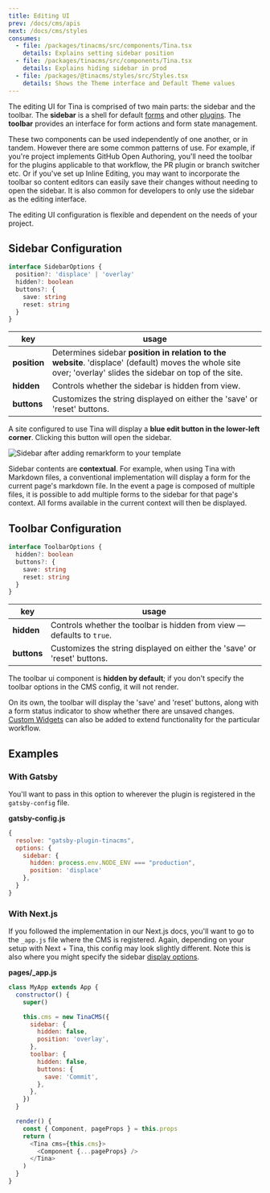 ```yaml
---
title: Editing UI
prev: /docs/cms/apis
next: /docs/cms/styles
consumes:
  - file: /packages/tinacms/src/components/Tina.tsx
    details: Explains setting sidebar position
  - file: /packages/tinacms/src/components/Tina.tsx
    details: Explains hiding sidebar in prod
  - file: /packages/@tinacms/styles/src/Styles.tsx
    details: Shows the Theme interface and Default Theme values
---
```


The editing UI for Tina is comprised of two main parts: the sidebar and the toolbar. The **sidebar** is a shell for default [forms](/docs/forms) and other [plugins](/docs/plugins). The **toolbar** provides an interface for form actions and form state management.

These two components can be used independently of one another, or in tandem. However there are some common patterns of use. For example, if you're project implements GitHub Open Authoring, you'll need the toolbar for the plugins applicable to that workflow, the PR plugin or branch switcher etc. Or if you've set up Inline Editing, you may want to incorporate the toolbar so content editors can easily save their changes without needing to open the sidebar. It is also common for developers to only use the sidebar as the editing interface.

The editing UI configuration is flexible and dependent on the needs of your project.

## Sidebar Configuration

```ts
interface SidebarOptions {
  position?: 'displace' | 'overlay'
  hidden?: boolean
  buttons?: {
    save: string
    reset: string
  }
}
```

| key          | usage                                                                                                                                                        |
| ------------ | ------------------------------------------------------------------------------------------------------------------------------------------------------------ |
| **position** | Determines sidebar **position in relation to the website**. 'displace' (default) moves the whole site over; 'overlay' slides the sidebar on top of the site. |
| **hidden**   | Controls whether the sidebar is hidden from view.                                                                                                            |
| **buttons**  | Customizes the string displayed on either the 'save' or 'reset' buttons.                                                                                     |

A site configured to use Tina will display a **blue edit button in the lower-left corner**. Clicking this button will open the sidebar.

![Sidebar after adding remarkform to your template](/img/tina-sidebar-remarkform-gatsby-london.gif)

Sidebar contents are **contextual**. For example, when using Tina with Markdown files, a conventional implementation will display a form for the current page's markdown file. In the event a page is composed of multiple files, it is possible to add multiple forms to the sidebar for that page's context. All forms available in the current context will then be displayed.

<!-- TODO: add toolbar photo here -->

## Toolbar Configuration

```ts
interface ToolbarOptions {
  hidden?: boolean
  buttons?: {
    save: string
    reset: string
  }
}
```

| key         | usage                                                                    |
| ----------- | ------------------------------------------------------------------------ |
| **hidden**  | Controls whether the toolbar is hidden from view — defaults to `true`.   |
| **buttons** | Customizes the string displayed on either the 'save' or 'reset' buttons. |

The toolbar ui component is **hidden by default**; if you don't specify the toolbar options in the CMS config, it will not render.

On its own, the toolbar will display the 'save' and 'reset' buttons, along with a form status indicator to show whether there are unsaved changes. [Custom Widgets](/guides/nextjs/github-open-authoring/toolbar-plugins) can also be added to extend functionality for the particular workflow.

## Examples

### With Gatsby

You'll want to pass in this option to wherever the plugin is registered in the `gatsby-config` file.

**gatsby-config.js**

```javascript
{
  resolve: "gatsby-plugin-tinacms",
  options: {
    sidebar: {
      hidden: process.env.NODE_ENV === "production",
      position: 'displace'
    },
  }
}
```

### With Next.js

If you followed the implementation in our Next.js docs, you'll want to go to the `_app.js` file where the CMS is registered. Again, depending on your setup with Next + Tina, this config may look slightly different. Note this is also where you might specify the sidebar [display options](https://tinacms.org/docs/concepts/sidebar#sidebar-style).

**pages/\_app.js**

```javascript
class MyApp extends App {
  constructor() {
    super()

    this.cms = new TinaCMS({
      sidebar: {
        hidden: false,
        position: 'overlay',
      },
      toolbar: {
        hidden: false,
        buttons: {
          save: 'Commit',
        },
      },
    })
  }

  render() {
    const { Component, pageProps } = this.props
    return (
      <Tina cms={this.cms}>
        <Component {...pageProps} />
      </Tina>
    )
  }
}
```
